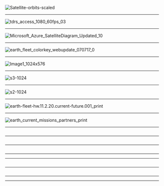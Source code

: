 ![Satellite-orbits-scaled](https://ourplnt.com/wp-content/uploads/2020/11/Satellite-orbits-scaled.jpg)

-----------
![tdrs_access_1080_60fps_03](https://svs.gsfc.nasa.gov/vis/a000000/a004200/a004201/tdrs_access_1080_60fps_03.14100_print.jpg)

----------------

![Microsoft_Azure_SatelliteDiagram_Updated_10](https://1gew6o3qn6vx9kp3s42ge0y1-wpengine.netdna-ssl.com/wp-content/uploads/prod/prod/prod/prod/prod/prod/prod/2020/10/NEW-Microsoft_Azure_SatelliteDiagram_Updated_10.15.20.jpg)

---------------

![earth_fleet_colorkey_webupdate_070717_0](https://www.nasa.gov/sites/default/files/thumbnails/image/earth_fleet_colorkey_webupdate_070717_0.jpeg)

---------------

![Image1_1024x576](https://nasaviz.gsfc.nasa.gov/vis/a010000/a011100/a011191/Image1_1024x576.jpg)

---------------

![s3-1024](https://nasaviz.gsfc.nasa.gov/vis/a010000/a011900/a011923/s3-1024.jpg)

---------------

![s2-1024](https://nasaviz.gsfc.nasa.gov/vis/a010000/a011300/a011319/s2-1024.jpg)

---------------

![earth-fleet-hw.11.2.20.current-future.001_print](https://nasaviz.gsfc.nasa.gov/vis/a030000/a030000/a030065/earth-fleet-hw.11.2.20.current-future.001_print.jpg)

---------------

![earth_current_missions_partners_print](https://nasaviz.gsfc.nasa.gov/vis/a030000/a030000/a030065/earth_current_missions_partners_print.jpg)

---------------

![]()

---------------

![]()

---------------

![]()

---------------
---------------

![]()

---------------

![]()

---------------
---------------
